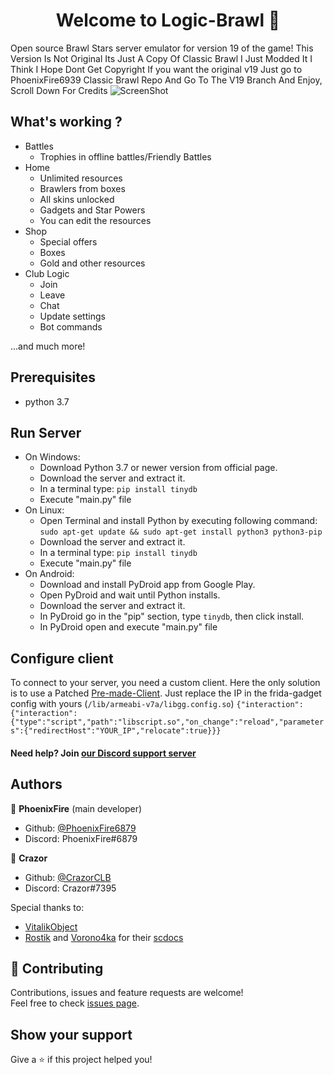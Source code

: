 <h1 align="center">Welcome to Logic-Brawl 👋</h1>

Open source Brawl Stars server emulator for version 19 of the game!
This Version Is Not Original Its Just A Copy Of Classic Brawl
I Just Modded It I Think I Hope Dont Get Copyright If you want the original v19 Just go to PhoenixFire6939 Classic Brawl Repo And Go To The V19 Branch And Enjoy, Scroll Down For Credits
![ScreenShot](https://cdn.discordapp.com/attachments/1193175114703962134/1204731323298877450/Screenshot_20240207_071156.jpg?ex=65d5cc7a&is=65c3577a&hm=fd3aa92ea4d7ef0bf0e51cdc3a5df038db2aaf2d21a06bfa3fdd2538a3fcb67b&) 


## What's working ?
- Battles
  - Trophies in offline battles/Friendly Battles
- Home
  - Unlimited resources
  - Brawlers from boxes  
  - All skins unlocked
  - Gadgets and Star Powers
  - You can edit the resources
- Shop
  - Special offers
  - Boxes
  - Gold and other resources 
- Club Logic
  - Join
  - Leave
  - Chat
  - Update settings
  - Bot commands

...and much more!


## Prerequisites

- python 3.7




## Run Server
- On Windows:
    - Download Python 3.7 or newer version from official page.
    - Download the server and extract it.
    - In a terminal type: ```pip install tinydb```
    - Execute "main.py" file
- On Linux:
    - Open Terminal and install Python by executing following command:
    ```sudo apt-get update && sudo apt-get install python3 python3-pip```
    - Download the server and extract it.
    - In a terminal type: ```pip install tinydb```
    - Execute "main.py" file
- On Android:
    - Download and install PyDroid app from Google Play.
    - Open PyDroid and wait until Python installs.
    - Download the server and extract it.
    - In PyDroid go in the "pip" section, type ```tinydb```, then click install.
    - In PyDroid open and execute "main.py" file


## Configure client
To connect to your server, you need a custom client. Here the only solution is to use a Patched [Pre-made-Client](https://mega.nz/file/IYVizRrK#fW2wVBtukWV9wlZHQhrdR1GbDworP2ay1wCLYq5VFbg). Just replace the IP in the frida-gadget config with yours (```/lib/armeabi-v7a/libgg.config.so```) ```{"interaction":{"interaction":{"type":"script","path":"libscript.so","on_change":"reload","parameters":{"redirectHost":"YOUR_IP","relocate":true}}}```







#### Need help? Join [our Discord support server](https://discord.gg/2t4QXyuSKW)




## Authors

👤 **PhoenixFire** (main developer)

* Github: [@PhoenixFire6879](https://github.com/PhoenixFire6879)
* Discord: PhoenixFire#6879

👤 **Crazor**

* Github: [@CrazorCLB](https://github.com/CrazorCLB)
* Discord: Crazor#7395

Special thanks to:
- [VitalikObject](https://github.com/VitalikObject)
- [Rostik](https://github.com/RostikDevv) and [Vorono4ka](https://github.com/Vorono4ka) for their [scdocs](https://github.com/RostikDevv/scdocs)


## 🤝 Contributing

Contributions, issues and feature requests are welcome!<br />Feel free to check [issues page](https://github.com/PhoenixFire6879/Classic-Brawl/issues).

## Show your support

Give a ⭐️ if this project helped you!
